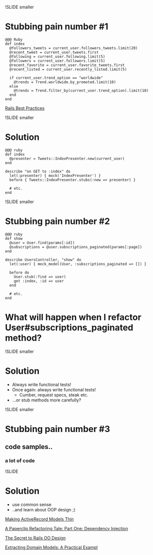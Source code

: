 !SLIDE smaller

# Stubbing pain number #1

    @@@ Ruby
    def index
      @followers_tweets = current_user.followers_tweets.limit(20)
      @recent_tweet = current_user.tweets.first
      @following = current_user.following.limit(5)
      @followers = current_user.followers.limit(5)
      @recent_favorite = current_user.favorite_tweets.first
      @recent_listed = current_user.recently_listed.limit(5)

      if current_user.trend_option == "worldwide"
        @trends = Trend.worldwide.by_promoted.limit(10)
      else
        @trends = Trend.filter_by(current_user.trend_option).limit(10)
      end
    end

[Rails Best Practices](http://www.codeschool.com/courses/rails-best-practices)

!SLIDE smaller

# Solution

    @@@ ruby
    def index
      @presenter = Tweets::IndexPresenter.new(current_user)
    end

    describe "on GET to :index" do
      let(:presenter) { mock('IndexPresenter') }
      before { Tweets::IndexPresenter.stubs(:new => presenter) }

      # etc.
    end

!SLIDE smaller

# Stubbing pain number #2

    @@@ ruby
    def show
      @user = User.find(params[:id])
      @subscriptions = @user.subscriptions_paginated(params[:page])
    end

    describe UsersController, "show" do
      let(:user) { mock_model(User, :subscriptions_paginated => []) }

      before do
        User.stub(:find => user)
        get :index, :id => user
      end

      # etc.
    end

# What will happen when I refactor User#subscriptions_paginated method?

!SLIDE smaller

# Solution

* Always write functional tests!
* Once again: always write functional tests!
  * Cumber, request specs, steak etc.
* ...or stub methods more carefully?

!SLIDE smaller

# Stubbing pain number #3

## code samples.. 
### a lot of code

!SLIDE

# Solution

* use common sense
* ..and learn about OOP design ;)

[Making ActiveRecord Models Thin](http://solnic.eu/2011/08/01/making-activerecord-models-thin.html)

[A Paperclip Refactoring Tale: Part One: Dependency Injection](http://robots.thoughtbot.com/post/9888374844/a-paperclip-refactoring-tale-part-one-dependency)

[The Secret to Rails OO Design](http://blog.steveklabnik.com/2011/09/06/the-secret-to-rails-oo-design.html)

[Extracting Domain Models: A Practical Exampl](http://blog.steveklabnik.com/2011/09/22/extracting-domain-models-a-practical-example.html)

